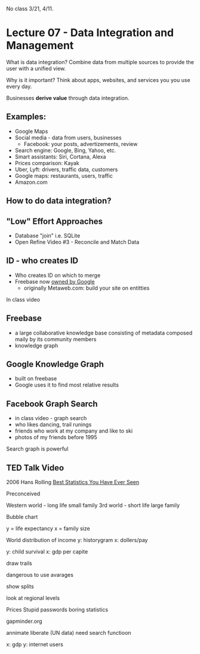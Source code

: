 No class 3/21, 4/11.

# Lecture 07 - Data Integration and Management

What is data integration?  Combine data from multiple sources to provide the user with a unified view.

Why is it important?  Think about apps, websites, and services you you use every day.

Businesses **derive value** through data integration.

## Examples:

- Google Maps
- Social media - data from users, businesses
    + Facebook: your posts, advertizements, review
- Search engine: Google, Bing, Yahoo, etc.
- Smart assistants: Siri, Cortana, Alexa
- Prices comparison: Kayak
- Uber, Lyft: drivers, traffic data, customers
- Google maps: restaurants, users, traffic
- Amazon.com

## How to do data integration?

## "Low" Effort Approaches

- Database "join" i.e. SQLite
- Open Refine Video #3 - Reconcile and Match Data

## ID - who creates ID 

- Who creates ID on which to merge
- Freebase now [owned by Google](https://developers.google.com/freebase)
    + originally Metaweb.com: build your site on entitties

In class video

## Freebase

- a large collaborative knowledge base consisting of metadata composed maily by its community members
- knowledge graph

## Google Knowledge Graph

- built on freebase
- Google uses it to find most relative results

## Facebook Graph Search

- in class video - graph search
- who likes dancing, trail runings
- friends who work at my company and like to ski
- photos of my friends before 1995

Search graph is powerful

## TED Talk Video

2006 Hans Rolling [Best Statistics You Have Ever Seen](https://www.ted.com/talks/hans_rosling_shows_the_best_stats_you_ve_ever_seen#t-170837)

Preconceived

Western world - long life small family
3rd world - short life large family

Bubble chart

y = life expectancy
x = family size

World distribution of income
y: historygram
x: dollers/pay

y: child survival
x: gdp per capite

draw trails

dangerous to use  avarages

show splits

look at regional levels

Prices
Stupid passwords
boring statistics


gapminder.org


annimate
liberate (UN data)
need search functioon

x: gdp
y: internet users









